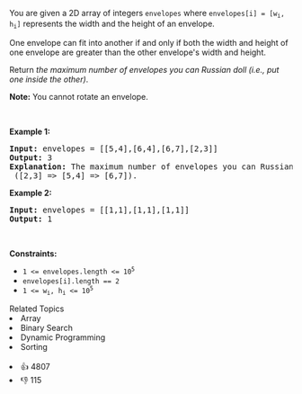 <p>You are given a 2D array of integers <code>envelopes</code> where <code>envelopes[i] = [w<sub>i</sub>, h<sub>i</sub>]</code> represents the width and the height of an envelope.</p>

<p>One envelope can fit into another if and only if both the width and height of one envelope are greater than the other envelope's width and height.</p>

<p>Return <em>the maximum number of envelopes you can Russian doll (i.e., put one inside the other)</em>.</p>

<p><strong>Note:</strong> You cannot rotate an envelope.</p>

<p>&nbsp;</p> 
<p><strong class="example">Example 1:</strong></p>

<pre>
<strong>Input:</strong> envelopes = [[5,4],[6,4],[6,7],[2,3]]
<strong>Output:</strong> 3
<strong>Explanation:</strong> The maximum number of envelopes you can Russian doll is <span><code>3</code></span> ([2,3] =&gt; [5,4] =&gt; [6,7]).
</pre>

<p><strong class="example">Example 2:</strong></p>

<pre>
<strong>Input:</strong> envelopes = [[1,1],[1,1],[1,1]]
<strong>Output:</strong> 1
</pre>

<p>&nbsp;</p> 
<p><strong>Constraints:</strong></p>

<ul> 
 <li><code>1 &lt;= envelopes.length &lt;= 10<sup>5</sup></code></li> 
 <li><code>envelopes[i].length == 2</code></li> 
 <li><code>1 &lt;= w<sub>i</sub>, h<sub>i</sub> &lt;= 10<sup>5</sup></code></li> 
</ul>

<div><div>Related Topics</div><div><li>Array</li><li>Binary Search</li><li>Dynamic Programming</li><li>Sorting</li></div></div><br><div><li>👍 4807</li><li>👎 115</li></div>
